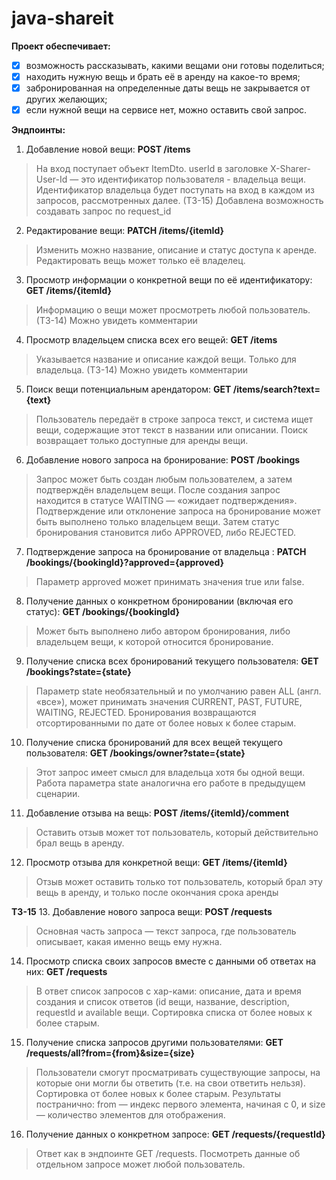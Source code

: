 # java-shareit
**Проект обеспечивает:**
- [x] возможность рассказывать, какими вещами они готовы поделиться;
- [x] находить нужную вещь и брать её в аренду на какое-то время; 
- [x] забронированная на определенные даты вещь не закрывается от других желающих;
- [x] если нужной вещи на сервисе нет, можно оставить свой запрос.

**Эндпоинты:**
1. Добавление новой вещи: **POST /items** 
>На вход поступает объект ItemDto. userId в заголовке X-Sharer-User-Id — это идентификатор пользователя - владельца вещи. Идентификатор владельца будет поступать на вход в каждом из запросов, рассмотренных далее. (ТЗ-15) Добавлена возможность создавать запрос по request_id
2. Редактирование вещи: **PATCH /items/{itemId}**
>Изменить можно название, описание и статус доступа к аренде. Редактировать вещь может только её владелец.
3. Просмотр информации о конкретной вещи по её идентификатору: **GET /items/{itemId}** 
>Информацию о вещи может просмотреть любой пользователь. (ТЗ-14) Можно увидеть комментарии
4. Просмотр владельцем списка всех его вещей: **GET /items**
>Указывается название и описание каждой вещи. Только для владельца. (ТЗ-14) Можно увидеть комментарии
5. Поиск вещи потенциальным арендатором: **GET /items/search?text={text}**
>Пользователь передаёт в строке запроса текст, и система ищет вещи, содержащие этот текст в названии или описании.  Поиск возвращает только доступные для аренды вещи.
6. Добавление нового запроса на бронирование: **POST /bookings**
>Запрос может быть создан любым пользователем, а затем подтверждён владельцем вещи. После создания запрос находится в статусе WAITING — «ожидает подтверждения».
   Подтверждение или отклонение запроса на бронирование может быть выполнено только владельцем вещи. Затем статус бронирования становится либо APPROVED, либо REJECTED. 
7. Подтверждение запроса на бронирование от владельца : **PATCH /bookings/{bookingId}?approved={approved}** 
>Параметр approved может принимать значения true или false.
8. Получение данных о конкретном бронировании (включая его статус): **GET /bookings/{bookingId}**
>Может быть выполнено либо автором бронирования, либо владельцем вещи, к которой относится бронирование. 
9. Получение списка всех бронирований текущего пользователя: **GET /bookings?state={state}**
>Параметр state необязательный и по умолчанию равен ALL (англ. «все»), может принимать значения CURRENT, PAST, FUTURE, WAITING, REJECTED. Бронирования возвращаются отсортированными по дате от более новых к более старым.
10. Получение списка бронирований для всех вещей текущего пользователя: **GET /bookings/owner?state={state}**
>Этот запрос имеет смысл для владельца хотя бы одной вещи. Работа параметра state аналогична его работе в предыдущем сценарии.
11. Добавление отзыва на вещь: **POST /items/{itemId}/comment**
>Оставить отзыв может тот пользователь, который действительно брал вещь в аренду.
12. Просмотр отзыва для конкретной вещи: **GET /items/{itemId}** 
> Отзыв может оставить только тот пользователь, который брал эту вещь в аренду, и только после
окончания срока аренды

**ТЗ-15**
13. Добавление нового запроса вещи: **POST /requests** 
> Основная часть запроса — текст запроса, где пользователь описывает, какая именно вещь ему нужна.
14. Просмотр списка своих запросов вместе с данными об ответах на них: **GET /requests**
> В ответ список запросов с хар-ками: описание, дата и время создания и список ответов (id вещи, название, description, requestId и available вещи. Сортировка списка от более новых к более старым.
15. Получение списка запросов другими пользователями: **GET /requests/all?from={from}&size={size}**
> Пользователи смогут просматривать существующие запросы, на которые они могли бы ответить (т.е. на свои ответить нельзя). Сортировка от более новых к более старым. Результаты постранично: from — индекс первого элемента, начиная с 0, и size — количество элементов для отображения.
16. Получение данных о конкретном запросе: **GET /requests/{requestId}**
> Ответ как в эндпоинте GET /requests. Посмотреть данные об отдельном запросе может любой пользователь.
> 
